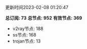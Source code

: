 更新时间2023-02-08 01:20:47

**总订阅: 73**
**总节点: 952**
**有效节点: 369**
- v2ray节点: 188
- ss节点: 168
- trojan节点: 13
